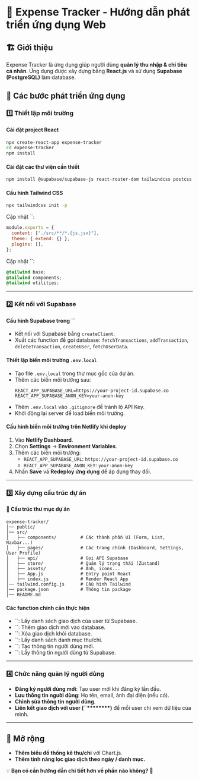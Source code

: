 # 📖 Expense Tracker - Hướng dẫn phát triển ứng dụng Web

## 🏗️ Giới thiệu

Expense Tracker là ứng dụng giúp người dùng **quản lý thu nhập & chi tiêu cá nhân**. Ứng dụng được xây dựng bằng **React.js** và sử dụng **Supabase (PostgreSQL)** làm database.

## 📌 Các bước phát triển ứng dụng

### **1️⃣ Thiết lập môi trường**

#### Cài đặt project React

```sh
npx create-react-app expense-tracker
cd expense-tracker
npm install
```

#### Cài đặt các thư viện cần thiết

```sh
npm install @supabase/supabase-js react-router-dom tailwindcss postcss autoprefixer zustand chart.js
```

#### Cấu hình Tailwind CSS

```sh
npx tailwindcss init -p
```

Cập nhật ``:

```js
module.exports = {
  content: ["./src/**/*.{js,jsx}"],
  theme: { extend: {} },
  plugins: [],
};
```

Cập nhật ``:

```css
@tailwind base;
@tailwind components;
@tailwind utilities;
```

---

### **2️⃣ Kết nối với Supabase**

#### Cấu hình Supabase trong ``

- Kết nối với Supabase bằng `createClient`.
- Xuất các function để gọi database: `fetchTransactions`, `addTransaction`, `deleteTransaction`, `createUser`, `fetchUserData`.

#### Thiết lập biến môi trường `.env.local`

- Tạo file `.env.local` trong thư mục gốc của dự án.
- Thêm các biến môi trường sau:
  ```env
  REACT_APP_SUPABASE_URL=https://your-project-id.supabase.co
  REACT_APP_SUPABASE_ANON_KEY=your-anon-key
  ```
- Thêm `.env.local` vào `.gitignore` để tránh lộ API Key.
- Khởi động lại server để load biến môi trường.

#### Cấu hình biến môi trường trên Netlify khi deploy

1. Vào **Netlify Dashboard**.
2. Chọn **Settings** → **Environment Variables**.
3. Thêm các biến môi trường:
   - `REACT_APP_SUPABASE_URL`: `https://your-project-id.supabase.co`
   - `REACT_APP_SUPABASE_ANON_KEY`: `your-anon-key`
4. Nhấn **Save** và **Redeploy ứng dụng** để áp dụng thay đổi.

---

### **3️⃣ Xây dựng cấu trúc dự án**

#### **📂 Cấu trúc thư mục dự án**

```
expense-tracker/
│── public/
│── src/
│   ├── components/         # Các thành phần UI (Form, List, Navbar...)
│   ├── pages/              # Các trang chính (Dashboard, Settings, User Profile)
│   ├── api/                # Gọi API Supabase
│   ├── store/              # Quản lý trạng thái (Zustand)
│   ├── assets/             # Ảnh, icons...
│   ├── App.js              # Entry point React
│   ├── index.js            # Render React App
│── tailwind.config.js      # Cấu hình Tailwind
│── package.json            # Thông tin package
│── README.md
```

#### **Các function chính cần thực hiện**

- ``: Lấy danh sách giao dịch của user từ Supabase.
- ``: Thêm giao dịch mới vào database.
- ``: Xóa giao dịch khỏi database.
- ``: Lấy danh sách danh mục thu/chi.
- ``: Tạo thông tin người dùng mới.
- ``: Lấy thông tin người dùng từ Supabase.

---

### **4️⃣ Chức năng quản lý người dùng**

- **Đăng ký người dùng mới**: Tạo user mới khi đăng ký lần đầu.
- **Lưu thông tin người dùng**: Họ tên, email, ảnh đại diện (nếu có).
- **Chỉnh sửa thông tin người dùng**.
- **Liên kết giao dịch với user (**``**\*\*\*\*\*\*\*\*)** để mỗi user chỉ xem dữ liệu của mình.



---

## 🎯 **Mở rộng**

- **Thêm biểu đồ thống kê thu/chi** với Chart.js.
- **Thêm tính năng lọc giao dịch theo ngày / danh mục.**

💡 **Bạn có cần hướng dẫn chi tiết hơn về phần nào không?** 🚀

